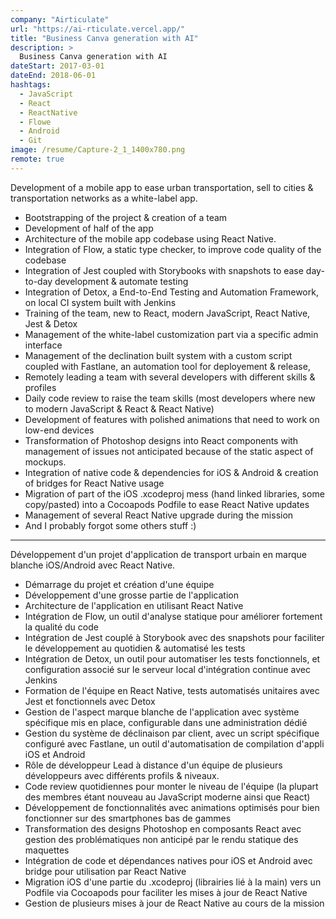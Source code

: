 ```yaml
---
company: "Airticulate"
url: "https://ai-rticulate.vercel.app/"
title: "Business Canva generation with AI"
description: >
  Business Canva generation with AI
dateStart: 2017-03-01
dateEnd: 2018-06-01
hashtags:
  - JavaScript
  - React
  - ReactNative
  - Flowe
  - Android
  - Git
image: /resume/Capture-2_1_1400x780.png
remote: true
---
```


Development of a mobile app to ease urban transportation, sell to cities &
transportation networks as a white-label app.

- Bootstrapping of the project & creation of a team
- Development of half of the app
- Architecture of the mobile app codebase using React Native.
- Integration of Flow, a static type checker, to improve code quality of the
  codebase
- Integration of Jest coupled with Storybooks with snapshots to ease day-to-day
  development & automate testing
- Integration of Detox, a End-to-End Testing and Automation Framework, on local
  CI system built with Jenkins
- Training of the team, new to React, modern JavaScript, React Native, Jest &
  Detox
- Management of the white-label customization part via a specific admin
  interface
- Management of the declination built system with a custom script coupled with
  Fastlane, an automation tool for deployement & release,
- Remotely leading a team with several developers with different skills &
  profiles
- Daily code review to raise the team skills (most developers where new to
  modern JavaScript & React & React Native)
- Development of features with polished animations that need to work on low-end
  devices
- Transformation of Photoshop designs into React components with management of
  issues not anticipated because of the static aspect of mockups.
- Integration of native code & dependencies for iOS & Android & creation of
  bridges for React Native usage
- Migration of part of the iOS .xcodeproj mess (hand linked libraries, some
  copy/pasted) into a Cocoapods Podfile to ease React Native updates
- Management of several React Native upgrade during the mission
- And I probably forgot some others stuff :)

---

Développement d'un projet d'application de transport urbain en marque blanche
iOS/Android avec React Native.

- Démarrage du projet et création d'une équipe
- Développement d'une grosse partie de l'application
- Architecture de l'application en utilisant React Native
- Intégration de Flow, un outil d'analyse statique pour améliorer fortement la
  qualité du code
- Intégration de Jest couplé à Storybook avec des snapshots pour faciliter le
  développement au quotidien & automatisé les tests
- Intégration de Detox, un outil pour automatiser les tests fonctionnels, et
  configuration associé sur le serveur local d'intégration continue avec Jenkins
- Formation de l'équipe en React Native, tests automatisés unitaires avec Jest
  et fonctionnels avec Detox
- Gestion de l'aspect marque blanche de l'application avec système spécifique
  mis en place, configurable dans une administration dédié
- Gestion du système de déclinaison par client, avec un script spécifique
  configuré avec Fastlane, un outil d'automatisation de compilation d'appli iOS
  et Android
- Rôle de développeur Lead à distance d'un équipe de plusieurs développeurs avec
  différents profils & niveaux.
- Code review quotidiennes pour monter le niveau de l'équipe (la plupart des
  membres étant nouveau au JavaScript moderne ainsi que React)
- Développement de fonctionnalités avec animations optimisés pour bien
  fonctionner sur des smartphones bas de gammes
- Transformation des designs Photoshop en composants React avec gestion des
  problématiques non anticipé par le rendu statique des maquettes
- Intégration de code et dépendances natives pour iOS et Android avec bridge
  pour utilisation par React Native
- Migration iOS d'une partie du .xcodeproj (librairies lié à la main) vers un
  Podfile via Cocoapods pour faciliter les mises à jour de React Native
- Gestion de plusieurs mises à jour de React Native au cours de la mission
